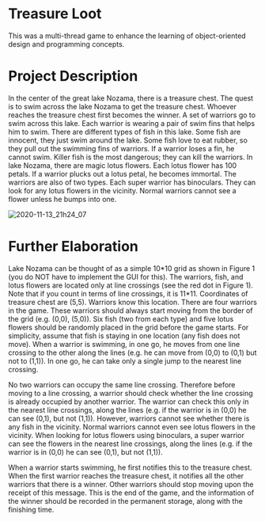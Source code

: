 # Treasure Loot
This was a multi-thread game to enhance the learning of object-oriented design and programming concepts.

# Project Description

In the center of the great lake Nozama, there is a treasure chest. The quest is to swim across the lake Nozama to get the treasure chest. Whoever reaches the treasure chest first becomes the winner. A set of warriors go to swim across this lake. Each warrior is wearing a pair of swim fins that helps him to swim. There are different types of fish in this lake. Some fish are innocent, they just swim around the lake. Some fish love to eat rubber, so they pull out the swimming fins of warriors. If a warrior loses a fin, he cannot swim. Killer fish is the most dangerous; they can kill the warriors. In lake Nozama, there are magic lotus flowers. Each lotus flower has 100 petals. If a warrior plucks out a lotus petal, he becomes immortal. The warriors are also of two types. Each super warrior has binoculars. They can look for any lotus flowers in the vicinity. Normal warriors cannot see a flower unless he bumps into one.

![2020-11-13_21h24_07](https://user-images.githubusercontent.com/37554141/99091976-96602d00-25f6-11eb-801c-1837fb87ee5c.png)

# Further Elaboration

Lake Nozama can be thought of as a simple 10\*10 grid as shown in Figure 1 (you do NOT have to implement the GUI for this). The warriors, fish, and lotus flowers are located only at line crossings (see the red dot in Figure 1). Note that if you count in terms of line crossings, it is 11*11. Coordinates of treasure chest are (5,5). Warriors know this location. There are four warriors in the game. These warriors should always start moving from the border of the grid (e.g. (0,0), (5,0)). Six fish (two from each type) and five lotus flowers should be randomly placed in the grid before the game starts. For simplicity, assume that fish is staying in one location (any fish does not move). When a warrior is swimming, in one go, he moves from one line crossing to the other along the lines (e.g. he can move from (0,0) to (0,1) but not to (1,1)). In one go, he can take only a single jump to the nearest line crossing.

No two warriors can occupy the same line crossing. Therefore before moving to a line crossing, a warrior should check whether the line crossing is already occupied by another warrior. The warrior can check this only in the nearest line crossings, along the lines (e.g. if the warrior is in (0,0) he can see (0,1), but not (1,1)). However, warriors cannot see whether there is any fish in the vicinity. Normal warriors cannot even see lotus flowers in the vicinity. When looking for lotus flowers using binoculars, a super warrior can see the flowers in the nearest line crossings, along the lines (e.g. if the warrior is in (0,0) he can see (0,1), but not (1,1)).

When a warrior starts swimming, he first notifies this to the treasure chest. When the first warrior reaches the treasure chest, it notifies all the other warriors that there is a winner. Other warriors should stop moving upon the receipt of this message. This is the end of the game, and the information of the winner should be recorded in the permanent storage, along with the finishing time.
